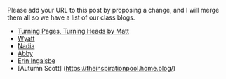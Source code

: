 Please add your URL to this post by proposing a change, and I will merge them all so we have a list of our class blogs.

* [Turning Pages, Turning Heads by Matt](https://turningpagesturningheads.wordpress.com/)
* [Wyatt](https://github.com/wdeaton/Gmos-Blog/blob/master/README.md)
* [Nadia](https://nadiaprinerobson.github.io/AccuracyinAgriculture/)
* [Abby](https://abbynormalinvestigations.wordpress.com/)
* [Erin Ingalsbe](https://ronimalonifloatsyourgoat.wordpress.com/)
* [Autumn Scott] (https://theinspirationpool.home.blog/)
